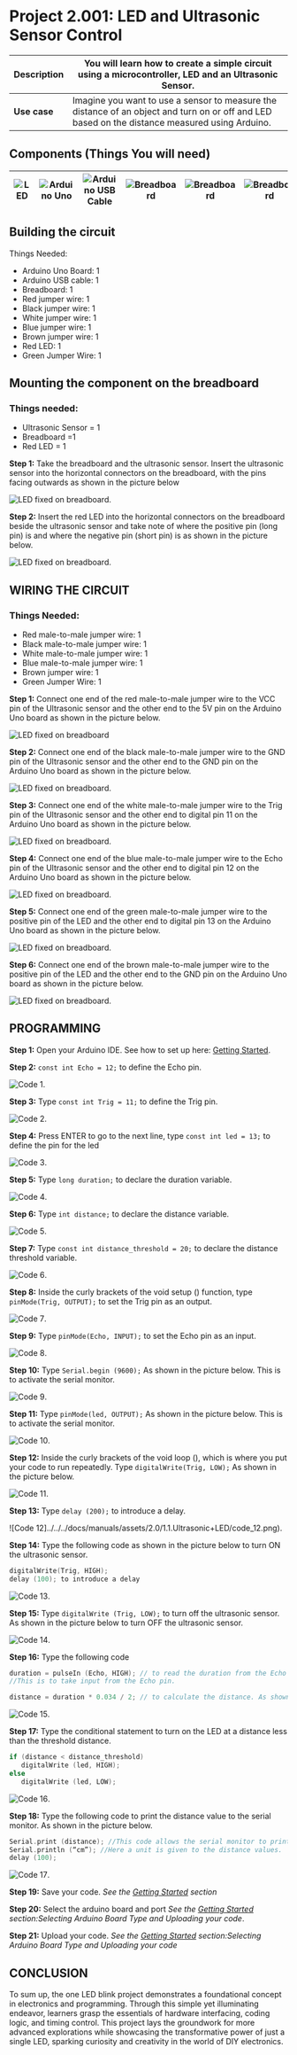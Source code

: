 # Project 2.001: LED and Ultrasonic Sensor Control 

| **Description** | You will learn how to create a simple circuit using a microcontroller, LED and an Ultrasonic Sensor. |
|------------------|----------------------------------------------------------------|
| **Use case**     | Imagine you want to use a sensor to measure the distance of an object and turn on or off and LED based on the distance measured using Arduino. |

## Components (Things You will need)

| ![LED](../../../docs/manuals/assets/components/LED.png) | ![Arduino Uno](../../../docs/manuals/assets/components/arduino.png) | ![Arduino USB Cable](../../../docs/manuals/assets/components/USB_Cable.png) | ![Breadboard](../../../docs/manuals/assets/components/breadboard.png) |![Breadboard](../../../docs/manuals/assets/components/jump_wire.png)| ![Breadboard](../../../docs/manuals/assets/components/ultrasonic.png)|
|-------------------------|-------------------------|-------------------------|-------------------------|-------------------------|-------------------------|

## Building the circuit

Things Needed:

-	Arduino Uno Board: 1
-	Arduino USB cable: 1
-	Breadboard: 1
-	Red jumper wire: 1
-	Black jumper wire: 1
-	White jumper wire: 1
-	Blue jumper wire: 1
-	Brown jumper wire: 1
-	Red LED: 1
-	Green Jumper Wire: 1

## Mounting the component on the breadboard

### Things needed:
-	Ultrasonic Sensor = 1
-	Breadboard =1
- 	Red LED = 1

**Step 1:** Take the breadboard and the ultrasonic sensor. Insert the ultrasonic sensor into the horizontal connectors on the breadboard, with the pins facing outwards as shown in the picture below

![LED fixed on breadboard](../../../docs/manuals/assets/2.0/1.1.Ultrasonic+LED/ultrasonic_on_breadboard.jpg).

**Step 2:** Insert the red LED into the horizontal connectors on the breadboard beside the ultrasonic sensor and take note of where the positive pin (long pin) is and where the negative pin (short pin) is as shown in the picture below.

![LED fixed on breadboard](../../../docs/manuals/assets/2.0/1.1.Ultrasonic+LED/ultrasonic_led.jpg).

## WIRING THE CIRCUIT

### Things Needed:

-	Red male-to-male jumper wire: 1
-	Black male-to-male jumper wire: 1
-	White male-to-male jumper wire: 1
-	Blue male-to-male jumper wire: 1
-	Brown jumper wire: 1
-	Green Jumper Wire: 1

**Step 1:** Connect one end of the red male-to-male jumper wire to the VCC pin of the Ultrasonic sensor and the other end to the 5V pin on the Arduino Uno board as shown in the picture below.

![LED fixed on breadboard](../../../docs/manuals/assets/2.0/1.1.Ultrasonic+LED/circuit_1.jpg)

**Step 2:** Connect one end of the black male-to-male jumper wire to the GND pin of the Ultrasonic sensor and the other end to the GND pin on the Arduino Uno board as shown in the picture below.

![LED fixed on breadboard](../../../docs/manuals/assets/2.0/1.1.Ultrasonic+LED/circuit_2.jpg).

**Step 3:** Connect one end of the white male-to-male jumper wire to the Trig pin of the Ultrasonic sensor and the other end to digital pin 11 on the Arduino Uno board as shown in the picture below.

![LED fixed on breadboard](../../../docs/manuals/assets/2.0/1.1.Ultrasonic+LED/circuit_3.jpg).

**Step 4:** Connect one end of the blue male-to-male jumper wire to the Echo pin of the Ultrasonic sensor and the other end to digital pin 12 on the Arduino Uno board as shown in the picture below.

![LED fixed on breadboard](../../../docs/manuals/assets/2.0/1.1.Ultrasonic+LED/circuit_4.jpg).

**Step 5:** Connect one end of the green male-to-male jumper wire to the positive pin of the LED and the other end to digital pin 13 on the Arduino Uno board as shown in the picture below.

![LED fixed on breadboard](../../../docs/manuals/assets/2.0/1.1.Ultrasonic+LED/circuit_5.jpg).

**Step 6:** Connect one end of the brown male-to-male jumper wire to the positive pin of the LED and the other end to the GND pin on the Arduino Uno board as shown in the picture below.

![LED fixed on breadboard](../../../docs/manuals/assets/2.0/1.1.Ultrasonic+LED/circuit_6.jpg).

## PROGRAMMING

**Step 1:** Open your Arduino IDE. See how to set up here: [Getting Started](../../../getting-started.md).

**Step 2:** ```const int Echo = 12;``` to define the Echo pin.

![Code 1](../../../docs/manuals/assets/2.0/1.1.Ultrasonic+LED/code_1.png).

**Step 3:** Type ```const int Trig = 11;``` to define the Trig pin.

![Code 2](../../../docs/manuals/assets/2.0/1.1.Ultrasonic+LED/code_2.png).

**Step 4:** Press ENTER to go to the next line, type ```const int led = 13;``` to define the pin for the led

![Code 3](../../../docs/manuals/assets/2.0/1.1.Ultrasonic+LED/code_3.png).

**Step 5:** Type ```long duration;``` to declare the duration variable.

![Code 4](../../../docs/manuals/assets/2.0/1.1.Ultrasonic+LED/code_4.png).

**Step 6:** Type ```int distance;``` to declare the distance variable.

![Code 5](../../../docs/manuals/assets/2.0/1.1.Ultrasonic+LED/code_5.png).

**Step 7:** Type ```const int distance_threshold = 20;``` to declare the distance threshold variable.

![Code 6](../../../docs/manuals/assets/2.0/1.1.Ultrasonic+LED/code_6.png).

**Step 8:** Inside the curly brackets of the void setup () function, type ```pinMode(Trig, OUTPUT);``` to set the Trig pin as an output.

![Code 7](../../../docs/manuals/assets/2.0/1.1.Ultrasonic+LED/code_7.png).

**Step 9:** Type ```pinMode(Echo, INPUT);``` to set the Echo pin as an input.

![Code 8](../../../docs/manuals/assets/2.0/1.1.Ultrasonic+LED/code_8.png).

**Step 10:** Type ```Serial.begin (9600);``` As shown in the picture below. This is to activate the serial monitor.

![Code 9](../../../docs/manuals/assets/2.0/1.1.Ultrasonic+LED/code_9.png).

**Step 11:** Type ```pinMode(led, OUTPUT);``` As shown in the picture below. This is to activate the serial monitor.

![Code 10](../../../docs/manuals/assets/2.0/1.1.Ultrasonic+LED/code_10.png).

**Step 12:** Inside the curly brackets of the void loop (), which is where you put your code to run repeatedly. Type ```digitalWrite(Trig, LOW);``` As shown in the picture below.

![Code 11](../../../docs/manuals/assets/2.0/1.1.Ultrasonic+LED/code_11.png).

**Step 13:** Type ```delay (200);``` to introduce a delay.

![Code 12]../../../docs/manuals/assets/2.0/1.1.Ultrasonic+LED/code_12.png).

**Step 14:** Type the following code as shown in the picture below to turn ON the ultrasonic sensor.
   ``` cpp
   digitalWrite(Trig, HIGH);
   delay (100); to introduce a delay
   ```

![Code 13](../../../docs/manuals/assets/2.0/1.1.Ultrasonic+LED/code_13.png).

**Step 15:** Type ```digitalWrite (Trig, LOW);``` to turn off the ultrasonic sensor. As shown in the picture below to turn OFF the ultrasonic sensor.

![Code 14](../../../docs/manuals/assets/2.0/1.1.Ultrasonic+LED/code_14.jpg).

**Step 16:** Type the following code
   ``` cpp
   duration = pulseIn (Echo, HIGH); // to read the duration from the Echo pin. As shown in the picture below.
   //This is to take input from the Echo pin.

   distance = duration * 0.034 / 2; // to calculate the distance. As shown in the picture below.
   ```

![Code 15](../../../docs/manuals/assets/2.0/1.1.Ultrasonic+LED/code_15.png).

**Step 17:** Type the conditional statement to turn on the LED at a distance less than the threshold distance.
   ``` cpp
   if (distance < distance_threshold)
      digitalWrite (led, HIGH); 
   else 
      digitalWrite (led, LOW); 
   ```
![Code 16](../../../docs/manuals/assets/2.0/1.1.Ultrasonic+LED/code_16.png).

**Step 18:** Type the following code to print the distance value to the serial monitor.  As shown in the picture below.

   ``` cpp
   Serial.print (distance); //This code allows the serial monitor to print the values for distance.
   Serial.println (“cm”); //Here a unit is given to the distance values.
   delay (100);
   ```

![Code 17](../../../docs/manuals/assets/2.0/1.1.Ultrasonic+LED/code_17.png).


**Step 19:** Save your code. _See the [Getting Started](../../../getting-started.md) section_

**Step 20:** Select the arduino board and port _See the [Getting Started](../../../getting-started.md) section:Selecting Arduino Board Type and Uploading your code_.

**Step 21:** Upload your code. _See the [Getting Started](../../../getting-started.md) section:Selecting Arduino Board Type and Uploading your code_


## CONCLUSION
To sum up, the one LED blink project demonstrates a foundational concept in electronics and programming. Through this simple yet illuminating endeavor, learners grasp the essentials of hardware interfacing, coding logic, and timing control. This project lays the groundwork for more advanced explorations while showcasing the transformative power of just a single LED, sparking curiosity and creativity in the world of DIY electronics.
